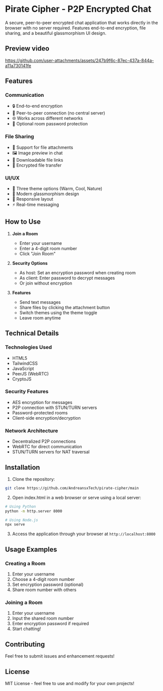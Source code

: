 # Pirate Cipher - P2P Encrypted Chat

A secure, peer-to-peer encrypted chat application that works directly in the browser with no server required. Features end-to-end encryption, file sharing, and a beautiful glassmorphism UI design.

## Preview video


https://github.com/user-attachments/assets/247b9f6c-87ec-437a-844a-a11a730141fe



## Features

### Communication
- 🔒 End-to-end encryption
- 🤝 Peer-to-peer connection (no central server)
- 🌐 Works across different networks
- 🔑 Optional room password protection

### File Sharing
- 📁 Support for file attachments
- 🖼️ Image preview in chat
- 📎 Downloadable file links
- 🔐 Encrypted file transfer

### UI/UX
- 🎨 Three theme options (Warm, Cool, Nature)
- 🌟 Modern glassmorphism design
- 📱 Responsive layout
- ⚡ Real-time messaging

## How to Use

1. **Join a Room**
   - Enter your username
   - Enter a 4-digit room number
   - Click "Join Room"

2. **Security Options**
   - As host: Set an encryption password when creating room
   - As client: Enter password to decrypt messages
   - Or join without encryption

3. **Features**
   - Send text messages
   - Share files by clicking the attachment button
   - Switch themes using the theme toggle
   - Leave room anytime

## Technical Details

### Technologies Used
- HTML5
- TailwindCSS
- JavaScript
- PeerJS (WebRTC)
- CryptoJS

### Security Features
- AES encryption for messages
- P2P connection with STUN/TURN servers
- Password-protected rooms
- Client-side encryption/decryption

### Network Architecture
- Decentralized P2P connections
- WebRTC for direct communication
- STUN/TURN servers for NAT traversal

## Installation

1. Clone the repository:
```bash
git clone https://github.com/AndreansxTech/pirate-cipher/main
```

2. Open index.html in a web browser or serve using a local server:
```bash
# Using Python
python -m http.server 8000

# Using Node.js
npx serve
```

3. Access the application through your browser at `http://localhost:8000`

## Usage Examples

### Creating a Room
1. Enter your username
2. Choose a 4-digit room number
3. Set encryption password (optional)
4. Share room number with others

### Joining a Room
1. Enter your username
2. Input the shared room number
3. Enter encryption password if required
4. Start chatting!

## Contributing

Feel free to submit issues and enhancement requests!

## License

MIT License - feel free to use and modify for your own projects!
